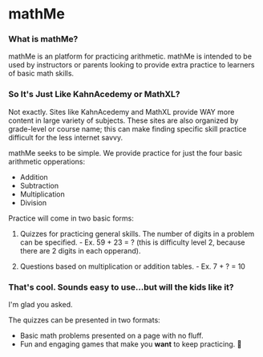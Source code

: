 # mathMe

### What is mathMe?
   mathMe is an platform for practicing arithmetic.
   mathMe is intended to be used by instructors or parents looking to provide extra practice to learners of basic math skills.
   
### So It's Just Like KahnAcedemy or MathXL?

  Not exactly.  Sites like KahnAcedemy and MathXL provide WAY more content in large variety of subjects.  These sites are also organized by grade-level or course name; this can make finding specific skill practice difficult for the less internet savvy.
  
  mathMe seeks to be simple.  We provide practice for just the four basic arithmetic opperations:  
* Addition
* Subtraction
* Multiplication
* Division

Practice will come in two basic forms:
  1. Quizzes for practicing general skills.  The number of digits in a problem can be specified.
    - Ex.  59 + 23 = ? (this is difficulty level 2, because there are 2 digits in each opperand).
    
  2. Questions based on multiplication or addition tables.
    - Ex. 7 + ? = 10

### That's cool.  Sounds easy to use...but will the kids like it?

  I'm glad you asked.
  
  The quizzes can be presented in two formats:
  * Basic math problems presented on a page with no fluff.
  * Fun and engaging games that make you **want** to keep practicing. :tomato:
